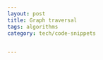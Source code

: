 ```yaml
---
layout: post
title: Graph traversal 
tags: algorithms
category: tech/code-snippets
 

---
```


<script src="https://gist.github.com/selimslab/19a08da6df682fc08cc4ece4fb01a309.js"></script>

<script src="https://gist.github.com/selimslab/c9f83af8e34d01ad78c64dc6b97cb9b3.js"></script>